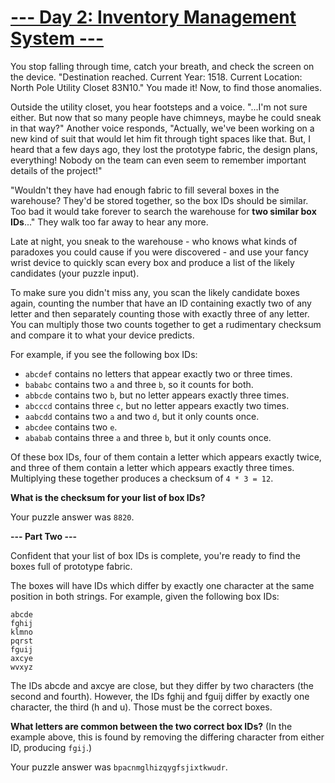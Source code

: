# [--- Day 2: Inventory Management System ---](http://adventofcode.com/2018/day/2)

You stop falling through time, catch your breath, and check the screen on the device. "Destination reached. Current Year: 1518. Current Location: North Pole Utility Closet 83N10." You made it! Now, to find those anomalies.

Outside the utility closet, you hear footsteps and a voice. "...I'm not sure either. But now that so many people have chimneys, maybe he could sneak in that way?" Another voice responds, "Actually, we've been working on a new kind of suit that would let him fit through tight spaces like that. But, I heard that a few days ago, they lost the prototype fabric, the design plans, everything! Nobody on the team can even seem to remember important details of the project!"

"Wouldn't they have had enough fabric to fill several boxes in the warehouse? They'd be stored together, so the box IDs should be similar. Too bad it would take forever to search the warehouse for **two similar box IDs**..." They walk too far away to hear any more.

Late at night, you sneak to the warehouse - who knows what kinds of paradoxes you could cause if you were discovered - and use your fancy wrist device to quickly scan every box and produce a list of the likely candidates (your puzzle input).

To make sure you didn't miss any, you scan the likely candidate boxes again, counting the number that have an ID containing exactly two of any letter and then separately counting those with exactly three of any letter. You can multiply those two counts together to get a rudimentary checksum and compare it to what your device predicts.

For example, if you see the following box IDs:

- ``abcdef`` contains no letters that appear exactly two or three times.
- ``bababc`` contains two ``a`` and three ``b``, so it counts for both.
- ``abbcde`` contains two ``b``, but no letter appears exactly three times.
- ``abcccd`` contains three ``c``, but no letter appears exactly two times.
- ``aabcdd`` contains two ``a`` and two ``d``, but it only counts once.
- ``abcdee`` contains two ``e``.
- ``ababab`` contains three ``a`` and three ``b``, but it only counts once.

Of these box IDs, four of them contain a letter which appears exactly twice, and three of them contain a letter which appears exactly three times. Multiplying these together produces a checksum of ``4 * 3 = 12``.

**What is the checksum for your list of box IDs?**

Your puzzle answer was ``8820``.  

**--- Part Two ---**

Confident that your list of box IDs is complete, you're ready to find the boxes full of prototype fabric.

The boxes will have IDs which differ by exactly one character at the same position in both strings. For example, given the following box IDs:

```
abcde
fghij
klmno
pqrst
fguij
axcye
wvxyz
```

The IDs abcde and axcye are close, but they differ by two characters (the second and fourth). However, the IDs fghij and fguij differ by exactly one character, the third (h and u). Those must be the correct boxes.

**What letters are common between the two correct box IDs?** 
(In the example above, this is found by removing the differing character from either ID, producing ``fgij``.)

Your puzzle answer was ```bpacnmglhizqygfsjixtkwudr```.
